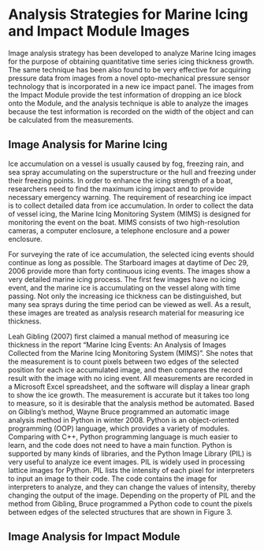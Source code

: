 # Analysis Strategies for Marine Icing and Impact Module Images

Image analysis strategy has been developed to analyze Marine Icing images for the purpose of obtaining quantitative time series icing thickness growth. The same technique has been also found to be very effective for acquiring pressure data from images from a novel opto-mechanical pressure sensor technology that is incorporated in a new ice impact panel. The images from the Impact Module provide the test information of dropping an ice block onto the Module, and the analysis technique is able to analyze the images because the test information is recorded on the width of the object and can be calculated from the measurements. 


## Image Analysis for Marine Icing

Ice accumulation on a vessel is usually caused by fog, freezing rain, and sea spray accumulating on the superstructure or the hull and freezing under their freezing points. In order to enhance the icing strength of a boat, researchers need to find the maximum icing impact and to provide necessary emergency warning. The requirement of researching ice impact is to collect detailed data from ice accumulation. In order to collect the data of vessel icing, the Marine Icing Monitoring System (MIMS) is designed for monitoring the event on the boat. MIMS consists of two high-resolution cameras, a computer enclosure, a telephone enclosure and a power enclosure. 

For surveying the rate of ice accumulation, the selected icing events should continue as long as possible. The Starboard images at daytime of Dec 29, 2006 provide more than forty continuous icing events. The images show a very detailed marine icing process. The first few images have no icing event, and the marine ice is accumulating on the vessel along with time passing. Not only the increasing ice thickness can be distinguished, but many sea sprays during the time period can be viewed as well. As a result, these images are treated as analysis research material for measuring ice thickness. 

Leah Gibling (2007) first claimed a manual method of measuring ice thickness in the report “Marine Icing Events: An Analysis of Images Collected from the Marine Icing Monitoring System (MIMS)”.  She notes that the measurement is to count pixels between two edges of the selected position for each ice accumulated image, and then compares the record result with the image with no icing event.  All measurements are recorded in a Microsoft Excel spreadsheet, and the software will display a linear graph to show the ice growth. The measurement is accurate but it takes too long to measure, so it is desirable that the analysis method be automated. 
Based on Gibling’s method, Wayne Bruce programmed an automatic image analysis method in Python in winter 2008. Python is an object-oriented programming (OOP) language, which provides a variety of modules. Comparing with C++, Python programming language is much easier to learn, and the code does not need to have a main function. Python is supported by many kinds of libraries, and the Python Image Library (PIL) is very useful to analyze ice event images. PIL is widely used in processing lattice images for Python. PIL lists the intensity of each pixel for interpreters to input an image to their code. The code contains the image for interpreters to analyze, and they can change the values of intensity, thereby changing the output of the image. Depending on the property of PIL and the method from Gibling, Bruce programmed a Python code to count the pixels between edges of the selected structures that are shown in Figure 3. 





## Image Analysis for Impact Module




